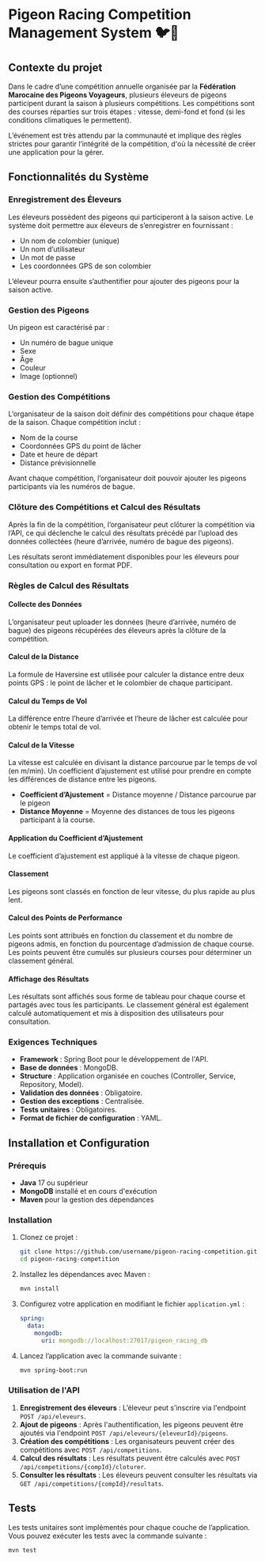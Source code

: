 # Pigeon Racing Competition Management System 🐦🏁

## Contexte du projet

Dans le cadre d’une compétition annuelle organisée par la **Fédération Marocaine des Pigeons Voyageurs**, plusieurs éleveurs de pigeons participent durant la saison à plusieurs compétitions. Les compétitions sont des courses réparties sur trois étapes : vitesse, demi-fond et fond (si les conditions climatiques le permettent).

L’événement est très attendu par la communauté et implique des règles strictes pour garantir l’intégrité de la compétition, d'où la nécessité de créer une application pour la gérer.

## Fonctionnalités du Système

### Enregistrement des Éleveurs

Les éleveurs possèdent des pigeons qui participeront à la saison active. Le système doit permettre aux éleveurs de s’enregistrer en fournissant :
- Un nom de colombier (unique)
- Un nom d’utilisateur
- Un mot de passe
- Les coordonnées GPS de son colombier

L’éleveur pourra ensuite s’authentifier pour ajouter des pigeons pour la saison active.

### Gestion des Pigeons

Un pigeon est caractérisé par :
- Un numéro de bague unique
- Sexe
- Âge
- Couleur
- Image (optionnel)

### Gestion des Compétitions

L’organisateur de la saison doit définir des compétitions pour chaque étape de la saison. Chaque compétition inclut :
- Nom de la course
- Coordonnées GPS du point de lâcher
- Date et heure de départ
- Distance prévisionnelle

Avant chaque compétition, l’organisateur doit pouvoir ajouter les pigeons participants via les numéros de bague.

### Clôture des Compétitions et Calcul des Résultats

Après la fin de la compétition, l’organisateur peut clôturer la compétition via l’API, ce qui déclenche le calcul des résultats précédé par l’upload des données collectées (heure d’arrivée, numéro de bague des pigeons).

Les résultats seront immédiatement disponibles pour les éleveurs pour consultation ou export en format PDF.

### Règles de Calcul des Résultats

#### Collecte des Données
L’organisateur peut uploader les données (heure d’arrivée, numéro de bague) des pigeons récupérées des éleveurs après la clôture de la compétition.

#### Calcul de la Distance
La formule de Haversine est utilisée pour calculer la distance entre deux points GPS : le point de lâcher et le colombier de chaque participant.

#### Calcul du Temps de Vol
La différence entre l’heure d’arrivée et l’heure de lâcher est calculée pour obtenir le temps total de vol.

#### Calcul de la Vitesse
La vitesse est calculée en divisant la distance parcourue par le temps de vol (en m/min). Un coefficient d’ajustement est utilisé pour prendre en compte les différences de distance entre les pigeons.

- **Coefficient d’Ajustement** = Distance moyenne / Distance parcourue par le pigeon
- **Distance Moyenne** = Moyenne des distances de tous les pigeons participant à la course.

#### Application du Coefficient d’Ajustement
Le coefficient d’ajustement est appliqué à la vitesse de chaque pigeon.

#### Classement
Les pigeons sont classés en fonction de leur vitesse, du plus rapide au plus lent.

#### Calcul des Points de Performance
Les points sont attribués en fonction du classement et du nombre de pigeons admis, en fonction du pourcentage d’admission de chaque course. Les points peuvent être cumulés sur plusieurs courses pour déterminer un classement général.

#### Affichage des Résultats
Les résultats sont affichés sous forme de tableau pour chaque course et partagés avec tous les participants. Le classement général est également calculé automatiquement et mis à disposition des utilisateurs pour consultation.

### Exigences Techniques

- **Framework** : Spring Boot pour le développement de l'API.
- **Base de données** : MongoDB.
- **Structure** : Application organisée en couches (Controller, Service, Repository, Model).
- **Validation des données** : Obligatoire.
- **Gestion des exceptions** : Centralisée.
- **Tests unitaires** : Obligatoires.
- **Format de fichier de configuration** : YAML.

## Installation et Configuration

### Prérequis
- **Java** 17 ou supérieur
- **MongoDB** installé et en cours d'exécution
- **Maven** pour la gestion des dépendances

### Installation

1. Clonez ce projet :
    ```bash
    git clone https://github.com/username/pigeon-racing-competition.git
    cd pigeon-racing-competition
    ```

2. Installez les dépendances avec Maven :
    ```bash
    mvn install
    ```

3. Configurez votre application en modifiant le fichier `application.yml` :
    ```yaml
    spring:
      data:
        mongodb:
          uri: mongodb://localhost:27017/pigeon_racing_db
    ```

4. Lancez l’application avec la commande suivante :
    ```bash
    mvn spring-boot:run
    ```

### Utilisation de l'API

1. **Enregistrement des éleveurs** : L’éleveur peut s’inscrire via l'endpoint `POST /api/eleveurs`.
2. **Ajout de pigeons** : Après l'authentification, les pigeons peuvent être ajoutés via l'endpoint `POST /api/eleveurs/{eleveurId}/pigeons`.
3. **Création des compétitions** : Les organisateurs peuvent créer des compétitions avec `POST /api/competitions`.
4. **Calcul des résultats** : Les résultats peuvent être calculés avec `POST /api/competitions/{compId}/cloturer`.
5. **Consulter les résultats** : Les éleveurs peuvent consulter les résultats via `GET /api/competitions/{compId}/resultats`.

## Tests

Les tests unitaires sont implémentés pour chaque couche de l’application. Vous pouvez exécuter les tests avec la commande suivante :

```bash
mvn test
